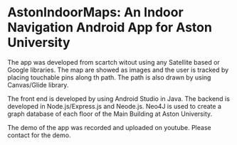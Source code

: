 # AstonIndoorMaps: An Indoor Navigation Android App for Aston University

The app was developed from scartch witout using any Satellite based or Google libraries. The map are showed as images and the user is tracked by placing touchable
pins along th path. The path is also drawn by using Canvas/Glide library.

The front end is developed by using Android Studio in Java. The backend is developed in Node.js/Express.js and Neode.js. Neo4J is used to create a graph database of each floor
of the Main Building at Aston University. 

The demo of the app was recorded and uploaded on youtube. Please contact for the demo. 
